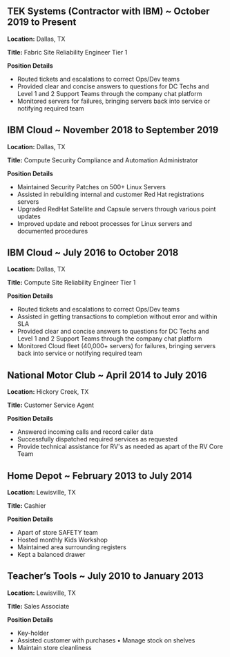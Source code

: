 ## TEK Systems (Contractor with IBM) ~ October 2019 to Present

**Location:** Dallas, TX

**Title:** Fabric Site Reliability Engineer Tier 1

**Position Details**
- Routed tickets and escalations to correct Ops/Dev teams
- Provided clear and concise answers to questions for DC Techs and Level 1 and 2 Support Teams through the company chat platform
- Monitored servers for failures, bringing servers back into service or notifying required team



## IBM Cloud ~ November 2018 to September 2019

**Location:** Dallas, TX

**Title:** Compute Security Compliance and Automation Administrator

**Position Details**
- Maintained Security Patches on 500+ Linux Servers
- Assisted in rebuilding internal and customer Red Hat registrations servers
- Upgraded RedHat Satellite and Capsule servers through various point updates
- Improved update and reboot processes for Linux servers and documented procedures



## IBM Cloud ~  July 2016 to October 2018

**Location:** Dallas, TX

**Title:** Compute Site Reliability Engineer Tier 1

**Position Details**
- Routed tickets and escalations to correct Ops/Dev teams
- Assisted in getting transactions to completion without error and within SLA
- Provided clear and concise answers to questions for DC Techs and Level 1 and 2 Support Teams through the company chat platform
- Monitored Cloud fleet (40,000+ servers) for failures, bringing servers back into service or notifying required team



## National Motor Club ~ April 2014 to July 2016

**Location:** Hickory Creek, TX

**Title:** Customer Service Agent

**Position Details**
- Answered incoming calls and record caller data
- Successfully dispatched required services as requested
- Provide technical assistance for RV's as needed as apart of the RV Core Team



## Home Depot ~ February 2013 to July 2014

**Location:** Lewisville, TX

**Title:** Cashier

**Position Details**
- Apart of store SAFETY team
- Hosted monthly Kids Workshop
- Maintained area surrounding registers
- Kept a balanced drawer



## Teacher’s Tools ~ July 2010 to January 2013

**Location:** Lewisville, TX

**Title:** Sales Associate

**Position Details**
- Key-holder
- Assisted customer with purchases • Manage stock on shelves
- Maintain store cleanliness

